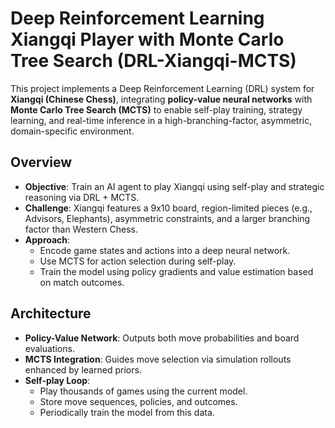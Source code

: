 # Deep Reinforcement Learning Xiangqi Player with Monte Carlo Tree Search (DRL-Xiangqi-MCTS)

This project implements a Deep Reinforcement Learning (DRL) system for **Xiangqi (Chinese Chess)**, integrating **policy-value neural networks** with **Monte Carlo Tree Search (MCTS)** to enable self-play training, strategy learning, and real-time inference in a high-branching-factor, asymmetric, domain-specific environment.

## Overview

- **Objective**: Train an AI agent to play Xiangqi using self-play and strategic reasoning via DRL + MCTS.
- **Challenge**: Xiangqi features a 9x10 board, region-limited pieces (e.g., Advisors, Elephants), asymmetric constraints, and a larger branching factor than Western Chess.
- **Approach**:
  - Encode game states and actions into a deep neural network.
  - Use MCTS for action selection during self-play.
  - Train the model using policy gradients and value estimation based on match outcomes.

## Architecture

- **Policy-Value Network**: Outputs both move probabilities and board evaluations.
- **MCTS Integration**: Guides move selection via simulation rollouts enhanced by learned priors.
- **Self-play Loop**:
  - Play thousands of games using the current model.
  - Store move sequences, policies, and outcomes.
  - Periodically train the model from this data.
